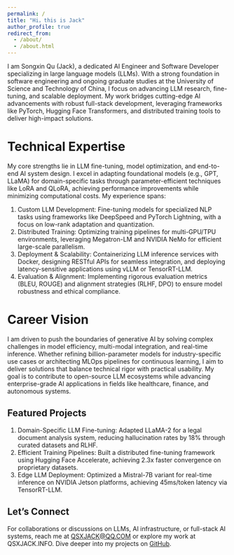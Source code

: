 ```yaml
---
permalink: /
title: "Hi，this is Jack"
author_profile: true
redirect_from: 
  - /about/
  - /about.html
---
```


I am Songxin Qu (Jack), a dedicated AI Engineer and Software Developer specializing in large language models (LLMs). With a strong foundation in software engineering and ongoing graduate studies at the University of Science and Technology of China, I focus on advancing LLM research, fine-tuning, and scalable deployment. My work bridges cutting-edge AI advancements with robust full-stack development, leveraging frameworks like PyTorch, Hugging Face Transformers, and distributed training tools to deliver high-impact solutions.

Technical Expertise
======
My core strengths lie in LLM fine-tuning, model optimization, and end-to-end AI system design. I excel in adapting foundational models (e.g., GPT, LLaMA) for domain-specific tasks through parameter-efficient techniques like LoRA and QLoRA, achieving performance improvements while minimizing computational costs. My experience spans:
1. Custom LLM Development: Fine-tuning models for specialized NLP tasks using frameworks like DeepSpeed and PyTorch Lightning, with a focus on low-rank adaptation and quantization.
2. Distributed Training: Optimizing training pipelines for multi-GPU/TPU environments, leveraging Megatron-LM and NVIDIA NeMo for efficient large-scale parallelism.
3. Deployment & Scalability: Containerizing LLM inference services with Docker, designing RESTful APIs for seamless integration, and deploying latency-sensitive applications using vLLM or TensorRT-LLM.
4. Evaluation & Alignment: Implementing rigorous evaluation metrics (BLEU, ROUGE) and alignment strategies (RLHF, DPO) to ensure model robustness and ethical compliance.

Career Vision
======
I am driven to push the boundaries of generative AI by solving complex challenges in model efficiency, multi-modal integration, and real-time inference. Whether refining billion-parameter models for industry-specific use cases or architecting MLOps pipelines for continuous learning, I aim to deliver solutions that balance technical rigor with practical usability. My goal is to contribute to open-source LLM ecosystems while advancing enterprise-grade AI applications in fields like healthcare, finance, and autonomous systems.

Featured Projects
------
1. Domain-Specific LLM Fine-tuning: Adapted LLaMA-2 for a legal document analysis system, reducing hallucination rates by 18% through curated datasets and RLHF.
2. Efficient Training Pipelines: Built a distributed fine-tuning framework using Hugging Face Accelerate, achieving 2.3x faster convergence on proprietary datasets.
3. Edge LLM Deployment: Optimized a Mistral-7B variant for real-time inference on NVIDIA Jetson platforms, achieving 45ms/token latency via TensorRT-LLM.

Let’s Connect
------
For collaborations or discussions on LLMs, AI infrastructure, or full-stack AI systems, reach me at QSXJACK@QQ.COM or explore my work at QSXJACK.INFO. Dive deeper into my projects on [GitHub]([https://qsxustc.](https://github.com/qsxustc)).
